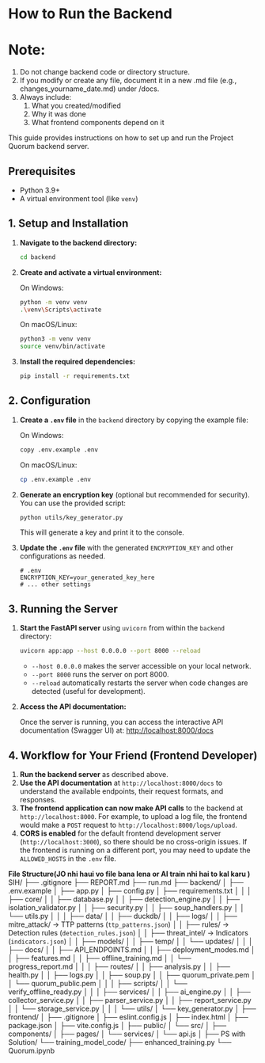 # How to Run the Backend 
# Note:
1. Do not change backend code or directory structure.
2. If you modify or create any file, document it in a new .md file (e.g., changes_yourname_date.md) under /docs.
3. Always include:
   1. What you created/modified
   2. Why it was done
   3. What frontend components depend on it


This guide provides instructions on how to set up and run the Project Quorum backend server.

## Prerequisites

-   Python 3.9+
-   A virtual environment tool (like `venv`)

## 1. Setup and Installation

1.  **Navigate to the backend directory:**

    ```bash
    cd backend
    ```

2.  **Create and activate a virtual environment:**

    On Windows:
    ```bash
    python -m venv venv
    .\venv\Scripts\activate
    ```

    On macOS/Linux:
    ```bash
    python3 -m venv venv
    source venv/bin/activate
    ```

3.  **Install the required dependencies:**

    ```bash
    pip install -r requirements.txt
    ```

## 2. Configuration

1.  **Create a `.env` file** in the `backend` directory by copying the example file:

    On Windows:
    ```bash
    copy .env.example .env
    ```
    On macOS/Linux:
    ```bash
    cp .env.example .env
    ```

2.  **Generate an encryption key** (optional but recommended for security). You can use the provided script:

    ```bash
    python utils/key_generator.py
    ```
    This will generate a key and print it to the console.

3.  **Update the `.env` file** with the generated `ENCRYPTION_KEY` and other configurations as needed.

    ```
    # .env
    ENCRYPTION_KEY=your_generated_key_here
    # ... other settings
    ```

## 3. Running the Server

1.  **Start the FastAPI server** using `uvicorn` from within the `backend` directory:

    ```bash
    uvicorn app:app --host 0.0.0.0 --port 8000 --reload
    ```
    -   `--host 0.0.0.0` makes the server accessible on your local network.
    -   `--port 8000` runs the server on port 8000.
    -   `--reload` automatically restarts the server when code changes are detected (useful for development).

2.  **Access the API documentation:**

    Once the server is running, you can access the interactive API documentation (Swagger UI) at:
    [http://localhost:8000/docs](http://localhost:8000/docs)

## 4. Workflow for Your Friend (Frontend Developer)

1.  **Run the backend server** as described above.
2.  **Use the API documentation** at `http://localhost:8000/docs` to understand the available endpoints, their request formats, and responses.
3.  **The frontend application can now make API calls** to the backend at `http://localhost:8000`. For example, to upload a log file, the frontend would make a `POST` request to `http://localhost:8000/logs/upload`.
4.  **CORS is enabled** for the default frontend development server (`http://localhost:3000`), so there should be no cross-origin issues. If the frontend is running on a different port, you may need to update the `ALLOWED_HOSTS` in the `.env` file.

**File Structure(JO nhi haui vo file bana lena or AI train nhi hai to kal karu )** 
SIH/
├── .gitignore
├── REPORT.md
├── run.md
├── backend/
│   ├── .env.example
│   ├── app.py
│   ├── config.py
│   ├── requirements.txt
│   │
│   ├── core/
│   │   ├── database.py
│   │   ├── detection_engine.py
│   │   ├── isolation_validator.py
│   │   ├── security.py
│   │   ├── soup_handlers.py
│   │   └── utils.py
│   │
│   ├── data/
│   │   ├── duckdb/
│   │   ├── logs/
│   │   ├── mitre_attack/ → TTP patterns (`ttp_patterns.json`)
│   │   ├── rules/ → Detection rules (`detection_rules.json`)
│   │   ├── threat_intel/ → Indicators (`indicators.json`)
│   │   ├── models/
│   │   ├── temp/
│   │   └── updates/
│   │
│   ├── docs/
│   │   ├── API_ENDPOINTS.md
│   │   ├── deployment_modes.md
│   │   ├── features.md
│   │   ├── offline_training.md
│   │   └── progress_report.md
│   │
│   ├── routes/
│   │   ├── analysis.py
│   │   ├── health.py
│   │   ├── logs.py
│   │   ├── soup.py
│   │   ├── quorum_private.pem
│   │   └── quorum_public.pem
│   │
│   ├── scripts/
│   │   └── verify_offline_ready.py
│   │
│   ├── services/
│   │   ├── ai_engine.py
│   │   ├── collector_service.py
│   │   ├── parser_service.py
│   │   ├── report_service.py
│   │   └── storage_service.py
│   │
│   └── utils/
│       └── key_generator.py
│
├── frontend/
│   ├── .gitignore
│   ├── eslint.config.js
│   ├── index.html
│   ├── package.json
│   ├── vite.config.js
│   ├── public/
│   └── src/
│       ├── components/
│       ├── pages/
│       └── services/
│           └── api.js
│
├── PS with Solution/
└── training_model_code/
    ├── enhanced_training.py
    └── Quorum.ipynb
